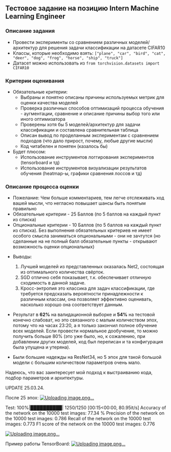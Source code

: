 ## Тестовое задание на позицию Intern Machine Learning Engineer

### Описание задания
- Провести эксперименты со сравнением различных моделей/архитектур для решения задачи классификации на датасете CIFAR10
- Классы, которые необходимо взять: ```["plane", "car", "bird", "cat", "deer", "dog", "frog", "horse", "ship", "truck"]```
- Датасет можно использовать из ```from torchvision.datasets import CIFAR10```

### Критерии оценивания
- Обязательные критерии:
    - Выбраны и понятно описаны причины используемых метрик для оценки качества моделей
    - Проверка различных способов оптимизаций процесса обучения - аугментации, сравнение и описание причины выбор того или иного оптимизатора
    - Проверены хотя бы 5 моделей/архитектур для задачи классификации и составлена сравнительная таблица
    - Описан вывод по проделанным экспериментам с сравнением подходов (что дало прирост, почему, любые другие мысли)
    - Код читабелен и понятен (казалось бы)
- Будет плюсом:
    - Использование инструментов логгирования экспериментов (tensorboard и тд)
    - Использование инструментов визуализации результатов обучения (heatmap-ы, графики сравнения лоссов и тд)

### Описание процесса оценки
- Пожелание: Чем больше комментариев, тем легче отслеживать ход вашей мысли, что негласно повышает шансы быть понятым правильно
- Обязательные критерии - 25 Баллов (по 5 баллов на каждый пункт из списка)
- Опциональные критерии - 10 Баллов (по 5 баллов на каждый пункт из списка). Без выполнения обязательных критериев не имеет особого смысла заниматься опциональными - они не зачтутся (но сделанные на не полный балл обязательные пункты - открывают возможность оценки опциональных)

* Выводы:
    1. Лучшей моделей из представленных оказалась Net2, состоящая из оптимального количества свёрток.
    2. SGD отлично себя показывает, т.к. обеспечивает отличную сходимость в данной задаче.
    3. Кросс-энтропия это классика для задач классификации, где требуется предсказать вероятности принадлежности к различным классам, она позволяет эффективно оценивать, насколько хорошо она соответствует данным.

* Результат в **62%** на валидационной выборке и **54%** на тестовой конечно слабоват, но это связанного с малым количеством эпох, потому что на часах 23:20, а я только закончил полное обучение всех моделей. Если провести нормальное дообучение, то можно получить больше 80% (это уже было, но, к сожалению, при добавлении других моделей, код был переписан и та конфигурация была упущена и утеряна).

* Были большие надежды на ResNet34, но 5 эпох для такой большой модели с большим количеством параметров очень мало.


Надеюсь, что вас заинтересует мой подход к выстраиванию кода, подбор параметров и архитектуры.

UPDATE 25.03.24.

После 25 эпох:
[![Uploading image.png…]()](https://github.com/yarkalm/cifar10/blob/main/graphics/metrics.jpg)

Test: 100%|██████████| 1250/1250 [00:15<00:00, 80.95it/s] Accuracy of the network on the 10000 test images: 77.34 % Precision of the network on the 10000 test images: 0.786 Recall of the network on the 10000 test images: 0.773 F1 score of the network on the 10000 test images: 0.776

[![Uploading image.png…]()](https://github.com/yarkalm/cifar10/blob/main/graphics/cnf.jpg)

Пример работы TensorBoard:
[![Uploading image.png…]()](https://github.com/yarkalm/cifar10/blob/main/graphics/tensorboard.jpg)

